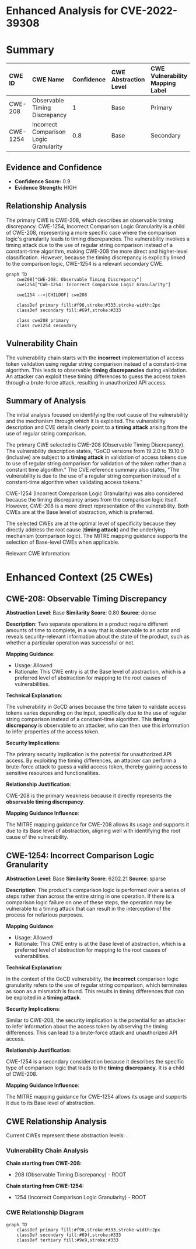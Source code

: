 # Enhanced Analysis for CVE-2022-39308

# Summary
| CWE ID    | CWE Name                                  | Confidence | CWE Abstraction Level | CWE Vulnerability Mapping Label | CWE-Vulnerability Mapping Notes |
| :-------- | :---------------------------------------- | :--------- | :-------------------- | :------------------------------ | :------------------------------ |
| CWE-208   | Observable Timing Discrepancy           | 1          | Base                  | Primary                         | Allowed                       |
| CWE-1254  | Incorrect Comparison Logic Granularity  | 0.8        | Base                  | Secondary                       | Allowed                       |

## Evidence and Confidence

*   **Confidence Score:** 0.9
*   **Evidence Strength:** HIGH

## Relationship Analysis
The primary CWE is CWE-208, which describes an observable timing discrepancy. CWE-1254, Incorrect Comparison Logic Granularity is a child of CWE-208, representing a more specific case where the comparison logic's granularity leads to timing discrepancies. The vulnerability involves a timing attack due to the use of regular string comparison instead of a constant-time algorithm, making CWE-208 the more direct and higher-level classification. However, because the timing discrepancy is explicitly linked to the comparison logic, CWE-1254 is a relevant secondary CWE.

```mermaid
graph TD
    cwe208["CWE-208: Observable Timing Discrepancy"]
    cwe1254["CWE-1254: Incorrect Comparison Logic Granularity"]
    
    cwe1254 -->|CHILDOF| cwe208

    classDef primary fill:#f96,stroke:#333,stroke-width:2px
    classDef secondary fill:#69f,stroke:#333
    
    class cwe208 primary
    class cwe1254 secondary
```

## Vulnerability Chain
The vulnerability chain starts with the **incorrect** implementation of access token validation using regular string comparison instead of a constant-time algorithm. This leads to observable **timing discrepancies** during validation. An attacker can exploit these timing differences to guess the access token through a brute-force attack, resulting in unauthorized API access.

## Summary of Analysis
The initial analysis focused on identifying the root cause of the vulnerability and the mechanism through which it is exploited. The vulnerability description and CVE details clearly point to a **timing attack** arising from the use of regular string comparison.

The primary CWE selected is CWE-208 (Observable Timing Discrepancy). The vulnerability description states, "GoCD versions from 19.2.0 to 19.10.0 (inclusive) are subject to a **timing attack** in validation of access tokens due to use of regular string comparison for validation of the token rather than a constant time algorithm." The CVE reference summary also states, "The vulnerability is due to the use of a regular string comparison instead of a constant-time algorithm when validating access tokens."

CWE-1254 (Incorrect Comparison Logic Granularity) was also considered because the timing discrepancy arises from the comparison logic itself. However, CWE-208 is a more direct representation of the vulnerability. Both CWEs are at the Base level of abstraction, which is preferred.

The selected CWEs are at the optimal level of specificity because they directly address the root cause (**timing attack**) and the underlying mechanism (comparison logic). The MITRE mapping guidance supports the selection of Base-level CWEs when applicable.

Relevant CWE Information:

# Enhanced Context (25 CWEs)

## CWE-208: Observable Timing Discrepancy
**Abstraction Level**: Base
**Similarity Score**: 0.80
**Source**: dense

**Description**:
Two separate operations in a product require different amounts of time to complete, in a way that is observable to an actor and reveals security-relevant information about the state of the product, such as whether a particular operation was successful or not.

**Mapping Guidance**:
- Usage: Allowed
- Rationale: This CWE entry is at the Base level of abstraction, which is a preferred level of abstraction for mapping to the root causes of vulnerabilities.

**Technical Explanation**:

The vulnerability in GoCD arises because the time taken to validate access tokens varies depending on the input, specifically due to the use of regular string comparison instead of a constant-time algorithm. This **timing discrepancy** is observable to an attacker, who can then use this information to infer properties of the access token.

**Security Implications**:

The primary security implication is the potential for unauthorized API access. By exploiting the timing differences, an attacker can perform a brute-force attack to guess a valid access token, thereby gaining access to sensitive resources and functionalities.

**Relationship Justification**:

CWE-208 is the primary weakness because it directly represents the **observable timing discrepancy**.

**Mapping Guidance Influence**:

The MITRE mapping guidance for CWE-208 allows its usage and supports it due to its Base level of abstraction, aligning well with identifying the root cause of the vulnerability.

## CWE-1254: Incorrect Comparison Logic Granularity
**Abstraction Level**: Base
**Similarity Score**: 6202.21
**Source**: sparse

**Description**:
The product's comparison logic is performed over a series of steps rather than across the entire string in one operation. If there is a comparison logic failure on one of these steps, the operation may be vulnerable to a timing attack that can result in the interception of the process for nefarious purposes.

**Mapping Guidance**:
- Usage: Allowed
- Rationale: This CWE entry is at the Base level of abstraction, which is a preferred level of abstraction for mapping to the root causes of vulnerabilities.

**Technical Explanation**:

In the context of the GoCD vulnerability, the **incorrect** comparison logic granularity refers to the use of regular string comparison, which terminates as soon as a mismatch is found. This results in timing differences that can be exploited in a **timing attack**.

**Security Implications**:

Similar to CWE-208, the security implication is the potential for an attacker to infer information about the access token by observing the timing differences. This can lead to a brute-force attack and unauthorized API access.

**Relationship Justification**:

CWE-1254 is a secondary consideration because it describes the specific type of comparison logic that leads to the **timing discrepancy**. It is a child of CWE-208.

**Mapping Guidance Influence**:

The MITRE mapping guidance for CWE-1254 allows its usage and supports it due to its Base level of abstraction.


## CWE Relationship Analysis

Current CWEs represent these abstraction levels: .


### Vulnerability Chain Analysis

**Chain starting from CWE-208:**
- 208 (Observable Timing Discrepancy) - ROOT


**Chain starting from CWE-1254:**
- 1254 (Incorrect Comparison Logic Granularity) - ROOT



### CWE Relationship Diagram

```mermaid
graph TD
    classDef primary fill:#f96,stroke:#333,stroke-width:2px
    classDef secondary fill:#69f,stroke:#333
    classDef tertiary fill:#9e9,stroke:#333
```